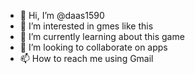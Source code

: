 - 👋 Hi, I’m @daas1590
- 👀 I’m interested in gmes like this
- 🌱 I’m currently learning about this game
- 💞️ I’m looking to collaborate on apps
- 📫 How to reach me using Gmail

<!---
daas1590/daas1590 is a ✨ special ✨ repository because its `README.md` (this file) appears on your GitHub profile.
You can click the Preview link to take a look at your changes.
--->
